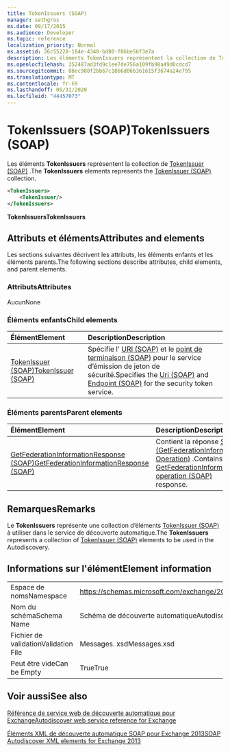 ```yaml
---
title: TokenIssuers (SOAP)
manager: sethgros
ms.date: 09/17/2015
ms.audience: Developer
ms.topic: reference
localization_priority: Normal
ms.assetid: 26c55228-184e-4340-bd80-f86be56f3e7a
description: Les éléments TokenIssuers représentent la collection de TokenIssuer (SOAP).
ms.openlocfilehash: 352487ad3fd9c1ee7de756a109fb98a49d0cdcd7
ms.sourcegitcommit: 88ec988f2bb67c1866d06b361615f3674a24e795
ms.translationtype: MT
ms.contentlocale: fr-FR
ms.lasthandoff: 05/31/2020
ms.locfileid: "44457073"
---
```

# <a name="tokenissuers-soap"></a><span data-ttu-id="ad9c0-103">TokenIssuers (SOAP)</span><span class="sxs-lookup"><span data-stu-id="ad9c0-103">TokenIssuers (SOAP)</span></span>

<span data-ttu-id="ad9c0-104">Les éléments **TokenIssuers** représentent la collection de [TokenIssuer (SOAP)](tokenissuer-soap.md) .</span><span class="sxs-lookup"><span data-stu-id="ad9c0-104">The **TokenIssuers** elements represents the [TokenIssuer (SOAP)](tokenissuer-soap.md) collection.</span></span> 
  
```XML
<TokenIssuers>
    <TokenIssuer/>
</TokenIssuers>
```

 <span data-ttu-id="ad9c0-105">**TokenIssuers**</span><span class="sxs-lookup"><span data-stu-id="ad9c0-105">**TokenIssuers**</span></span>
## <a name="attributes-and-elements"></a><span data-ttu-id="ad9c0-106">Attributs et éléments</span><span class="sxs-lookup"><span data-stu-id="ad9c0-106">Attributes and elements</span></span>

<span data-ttu-id="ad9c0-107">Les sections suivantes décrivent les attributs, les éléments enfants et les éléments parents.</span><span class="sxs-lookup"><span data-stu-id="ad9c0-107">The following sections describe attributes, child elements, and parent elements.</span></span>
  
### <a name="attributes"></a><span data-ttu-id="ad9c0-108">Attributs</span><span class="sxs-lookup"><span data-stu-id="ad9c0-108">Attributes</span></span>

<span data-ttu-id="ad9c0-109">Aucun</span><span class="sxs-lookup"><span data-stu-id="ad9c0-109">None</span></span>
  
### <a name="child-elements"></a><span data-ttu-id="ad9c0-110">Éléments enfants</span><span class="sxs-lookup"><span data-stu-id="ad9c0-110">Child elements</span></span>

|<span data-ttu-id="ad9c0-111">**Élément**</span><span class="sxs-lookup"><span data-stu-id="ad9c0-111">**Element**</span></span>|<span data-ttu-id="ad9c0-112">**Description**</span><span class="sxs-lookup"><span data-stu-id="ad9c0-112">**Description**</span></span>|
|:-----|:-----|
|[<span data-ttu-id="ad9c0-113">TokenIssuer (SOAP)</span><span class="sxs-lookup"><span data-stu-id="ad9c0-113">TokenIssuer (SOAP)</span></span>](tokenissuer-soap.md) <br/> |<span data-ttu-id="ad9c0-114">Spécifie l' [URI (SOAP)](uri-soap.md) et le [point de terminaison (SOAP)](endpoint-soap.md) pour le service d’émission de jeton de sécurité.</span><span class="sxs-lookup"><span data-stu-id="ad9c0-114">Specifies the [Uri (SOAP)](uri-soap.md) and [Endpoint (SOAP)](endpoint-soap.md) for the security token service.</span></span>  <br/> |
   
### <a name="parent-elements"></a><span data-ttu-id="ad9c0-115">Éléments parents</span><span class="sxs-lookup"><span data-stu-id="ad9c0-115">Parent elements</span></span>

|<span data-ttu-id="ad9c0-116">**Élément**</span><span class="sxs-lookup"><span data-stu-id="ad9c0-116">**Element**</span></span>|<span data-ttu-id="ad9c0-117">**Description**</span><span class="sxs-lookup"><span data-stu-id="ad9c0-117">**Description**</span></span>|
|:-----|:-----|
|[<span data-ttu-id="ad9c0-118">GetFederationInformationResponse (SOAP)</span><span class="sxs-lookup"><span data-stu-id="ad9c0-118">GetFederationInformationResponse (SOAP)</span></span>](getfederationinformationresponse-soap.md) <br/> |<span data-ttu-id="ad9c0-119">Contient la réponse [SOAP (GetFederationInformation Operation)](getfederationinformation-operation-soap.md) .</span><span class="sxs-lookup"><span data-stu-id="ad9c0-119">Contains the [GetFederationInformation operation (SOAP)](getfederationinformation-operation-soap.md) response.</span></span>  <br/> |
   
## <a name="remarks"></a><span data-ttu-id="ad9c0-120">Remarques</span><span class="sxs-lookup"><span data-stu-id="ad9c0-120">Remarks</span></span>

<span data-ttu-id="ad9c0-121">Le **TokenIssuers** représente une collection d’éléments [TokenIssuer (SOAP)](tokenissuer-soap.md) à utiliser dans le service de découverte automatique.</span><span class="sxs-lookup"><span data-stu-id="ad9c0-121">The **TokenIssuers** represents a collection of [TokenIssuer (SOAP)](tokenissuer-soap.md) elements to be used in the Autodiscovery.</span></span> 
  
## <a name="element-information"></a><span data-ttu-id="ad9c0-122">Informations sur l'élément</span><span class="sxs-lookup"><span data-stu-id="ad9c0-122">Element information</span></span>

|||
|:-----|:-----|
|<span data-ttu-id="ad9c0-123">Espace de noms</span><span class="sxs-lookup"><span data-stu-id="ad9c0-123">Namespace</span></span>  <br/> |https://schemas.microsoft.com/exchange/2010/Autodiscover  <br/> |
|<span data-ttu-id="ad9c0-124">Nom du schéma</span><span class="sxs-lookup"><span data-stu-id="ad9c0-124">Schema Name</span></span>  <br/> |<span data-ttu-id="ad9c0-125">Schéma de découverte automatique</span><span class="sxs-lookup"><span data-stu-id="ad9c0-125">Autodiscover schema</span></span>  <br/> |
|<span data-ttu-id="ad9c0-126">Fichier de validation</span><span class="sxs-lookup"><span data-stu-id="ad9c0-126">Validation File</span></span>  <br/> |<span data-ttu-id="ad9c0-127">Messages. xsd</span><span class="sxs-lookup"><span data-stu-id="ad9c0-127">Messages.xsd</span></span>  <br/> |
|<span data-ttu-id="ad9c0-128">Peut être vide</span><span class="sxs-lookup"><span data-stu-id="ad9c0-128">Can be Empty</span></span>  <br/> |<span data-ttu-id="ad9c0-129">True</span><span class="sxs-lookup"><span data-stu-id="ad9c0-129">True</span></span>  <br/> |
   
## <a name="see-also"></a><span data-ttu-id="ad9c0-130">Voir aussi</span><span class="sxs-lookup"><span data-stu-id="ad9c0-130">See also</span></span>



[<span data-ttu-id="ad9c0-131">Référence de service web de découverte automatique pour Exchange</span><span class="sxs-lookup"><span data-stu-id="ad9c0-131">Autodiscover web service reference for Exchange</span></span>](autodiscover-web-service-reference-for-exchange.md)
  
[<span data-ttu-id="ad9c0-132">Éléments XML de découverte automatique SOAP pour Exchange 2013</span><span class="sxs-lookup"><span data-stu-id="ad9c0-132">SOAP Autodiscover XML elements for Exchange 2013</span></span>](soap-autodiscover-xml-elements-for-exchange-2013.md)

